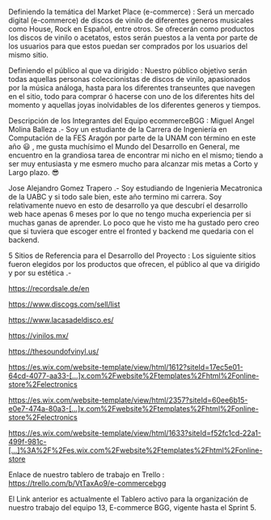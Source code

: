 Definiendo la temática del Market Place (e-commerce) : 
Será un mercado digital (e-commerce) de discos de vinilo de diferentes generos musicales como House, Rock en Español, entre otros. 
Se ofrecerán como productos los discos de vinilo o acetatos, estos serán puestos a la venta por parte de los usuarios para que estos 
puedan ser comprados por los usuarios del mismo sitio.


Definiendo el público al que va dirigido : 
Nuestro público objetivo serán todas aquellas personas coleccionistas de discos de vinilo, apasionados por la música análoga, 
hasta para los diferentes transeuntes que navegen en el sitio, todo para comprar ó hacerse con uno de los diferentes hits del momento 
y aquellas joyas inolvidables de los diferentes generos y tiempos.


Descripción de los Integrantes del Equipo ecommerceBGG : 
Miguel Angel Molina Balleza .- Soy un estudiante de la Carrera de Ingeniería en Computación de la FES Aragón por parte de la UNAM con 
término en este año 😃 , me gusta muchísimo el Mundo del Desarrollo en General, me encuentro en la grandiosa tarea de encontrar mi nicho en el mismo; 
tiendo a ser muy entusiasta y me esmero mucho para alcanzar mis metas a Corto y Largo plazo. 😎

Jose Alejandro Gomez Trapero .- Soy estudiando de Ingenieria Mecatronica de la UABC y si todo sale bien, este año termino mi carrera.
Soy relativamente nuevo en esto de desarrollo ya que descubrí el desarrollo web hace apenas 6 meses por lo que no tengo mucha experiencia per si muchas ganas de aprender.
Lo poco que he visto me ha gustado pero creo que si tuviera que escoger entre el fronted y backend me quedaria con el backend.

5 Sitios de Referencia para el Desarrollo del Proyecto : 
Los siguiente sitios fueron elegidos por los productos que ofrecen, el público al que va dirigido y por su estética .-

https://recordsale.de/en

https://www.discogs.com/sell/list

https://www.lacasadeldisco.es/

https://vinilos.mx/

https://thesoundofvinyl.us/

https://es.wix.com/website-template/view/html/1612?siteId=17ec5e01-64cd-4077-aa33-[…]x.com%2Fwebsite%2Ftemplates%2Fhtml%2Fonline-store%2Felectronics

https://es.wix.com/website-template/view/html/2357?siteId=60ee6b15-e0e7-474a-80a3-[…]x.com%2Fwebsite%2Ftemplates%2Fhtml%2Fonline-store%2Felectronics

https://es.wix.com/website-template/view/html/1633?siteId=f52fc1cd-22a1-499f-981c-[…]%3A%2F%2Fes.wix.com%2Fwebsite%2Ftemplates%2Fhtml%2Fonline-store


Enlace de nuestro tablero de trabajo en Trello :
https://trello.com/b/VtTaxAo9/e-commercebgg

El Link anterior es actualmente el Tablero activo para la organización de nuestro trabajo del equipo 13, E-commerce BGG, vigente hasta el Sprint 5.

